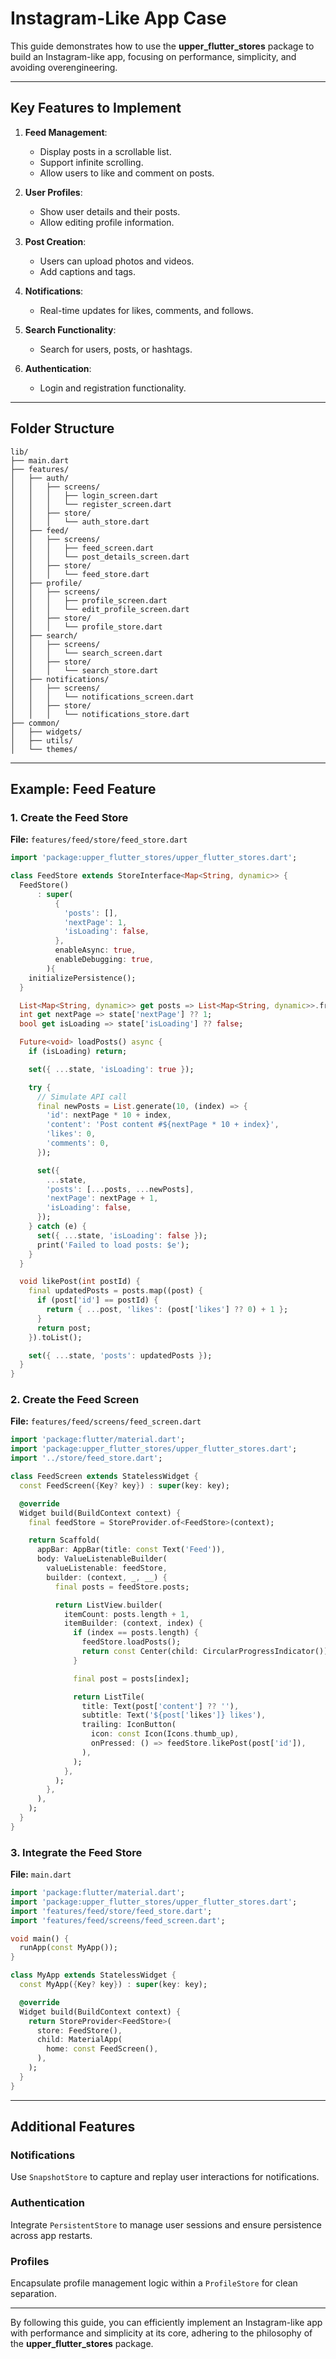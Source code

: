 # Instagram-Like App Case

This guide demonstrates how to use the **upper_flutter_stores** package to build an Instagram-like app, focusing on performance, simplicity, and avoiding overengineering.

---

## Key Features to Implement

1. **Feed Management**:
   - Display posts in a scrollable list.
   - Support infinite scrolling.
   - Allow users to like and comment on posts.

2. **User Profiles**:
   - Show user details and their posts.
   - Allow editing profile information.

3. **Post Creation**:
   - Users can upload photos and videos.
   - Add captions and tags.

4. **Notifications**:
   - Real-time updates for likes, comments, and follows.

5. **Search Functionality**:
   - Search for users, posts, or hashtags.

6. **Authentication**:
   - Login and registration functionality.

---

## Folder Structure

```
lib/
├── main.dart
├── features/
│   ├── auth/
│   │   ├── screens/
│   │   │   ├── login_screen.dart
│   │   │   └── register_screen.dart
│   │   ├── store/
│   │   │   └── auth_store.dart
│   ├── feed/
│   │   ├── screens/
│   │   │   ├── feed_screen.dart
│   │   │   └── post_details_screen.dart
│   │   ├── store/
│   │   │   └── feed_store.dart
│   ├── profile/
│   │   ├── screens/
│   │   │   ├── profile_screen.dart
│   │   │   └── edit_profile_screen.dart
│   │   ├── store/
│   │   │   └── profile_store.dart
│   ├── search/
│   │   ├── screens/
│   │   │   └── search_screen.dart
│   │   ├── store/
│   │   │   └── search_store.dart
│   ├── notifications/
│   │   ├── screens/
│   │   │   └── notifications_screen.dart
│   │   ├── store/
│   │   │   └── notifications_store.dart
├── common/
│   ├── widgets/
│   ├── utils/
│   └── themes/
```

---

## Example: Feed Feature

### 1. Create the Feed Store

**File:** `features/feed/store/feed_store.dart`

```dart
import 'package:upper_flutter_stores/upper_flutter_stores.dart';

class FeedStore extends StoreInterface<Map<String, dynamic>> {
  FeedStore()
      : super(
          {
            'posts': [],
            'nextPage': 1,
            'isLoading': false,
          },
          enableAsync: true,
          enableDebugging: true,
        ){
    initializePersistence();
  }

  List<Map<String, dynamic>> get posts => List<Map<String, dynamic>>.from(state['posts'] ?? []);
  int get nextPage => state['nextPage'] ?? 1;
  bool get isLoading => state['isLoading'] ?? false;

  Future<void> loadPosts() async {
    if (isLoading) return;

    set({ ...state, 'isLoading': true });

    try {
      // Simulate API call
      final newPosts = List.generate(10, (index) => {
        'id': nextPage * 10 + index,
        'content': 'Post content #${nextPage * 10 + index}',
        'likes': 0,
        'comments': 0,
      });

      set({
        ...state,
        'posts': [...posts, ...newPosts],
        'nextPage': nextPage + 1,
        'isLoading': false,
      });
    } catch (e) {
      set({ ...state, 'isLoading': false });
      print('Failed to load posts: $e');
    }
  }

  void likePost(int postId) {
    final updatedPosts = posts.map((post) {
      if (post['id'] == postId) {
        return { ...post, 'likes': (post['likes'] ?? 0) + 1 };
      }
      return post;
    }).toList();

    set({ ...state, 'posts': updatedPosts });
  }
}
```

### 2. Create the Feed Screen

**File:** `features/feed/screens/feed_screen.dart`

```dart
import 'package:flutter/material.dart';
import 'package:upper_flutter_stores/upper_flutter_stores.dart';
import '../store/feed_store.dart';

class FeedScreen extends StatelessWidget {
  const FeedScreen({Key? key}) : super(key: key);

  @override
  Widget build(BuildContext context) {
    final feedStore = StoreProvider.of<FeedStore>(context);

    return Scaffold(
      appBar: AppBar(title: const Text('Feed')),
      body: ValueListenableBuilder(
        valueListenable: feedStore,
        builder: (context, _, __) {
          final posts = feedStore.posts;

          return ListView.builder(
            itemCount: posts.length + 1,
            itemBuilder: (context, index) {
              if (index == posts.length) {
                feedStore.loadPosts();
                return const Center(child: CircularProgressIndicator());
              }

              final post = posts[index];

              return ListTile(
                title: Text(post['content'] ?? ''),
                subtitle: Text('${post['likes']} likes'),
                trailing: IconButton(
                  icon: const Icon(Icons.thumb_up),
                  onPressed: () => feedStore.likePost(post['id']),
                ),
              );
            },
          );
        },
      ),
    );
  }
}
```

### 3. Integrate the Feed Store

**File:** `main.dart`

```dart
import 'package:flutter/material.dart';
import 'package:upper_flutter_stores/upper_flutter_stores.dart';
import 'features/feed/store/feed_store.dart';
import 'features/feed/screens/feed_screen.dart';

void main() {
  runApp(const MyApp());
}

class MyApp extends StatelessWidget {
  const MyApp({Key? key}) : super(key: key);

  @override
  Widget build(BuildContext context) {
    return StoreProvider<FeedStore>(
      store: FeedStore(),
      child: MaterialApp(
        home: const FeedScreen(),
      ),
    );
  }
}
```

---

## Additional Features

### Notifications
Use `SnapshotStore` to capture and replay user interactions for notifications.

### Authentication
Integrate `PersistentStore` to manage user sessions and ensure persistence across app restarts.

### Profiles
Encapsulate profile management logic within a `ProfileStore` for clean separation.

---

By following this guide, you can efficiently implement an Instagram-like app with performance and simplicity at its core, adhering to the philosophy of the **upper_flutter_stores** package.
